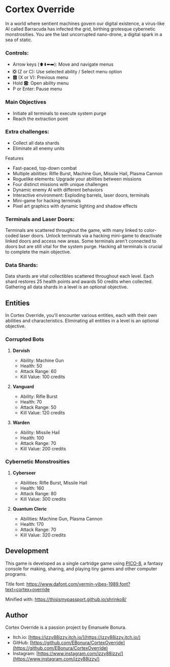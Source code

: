 # Cortex Override

In a world where sentient machines govern our digital existence, a virus-like AI called Barracuda has infected the grid, birthing grotesque cybernetic monstrosities. You are the last uncorrupted nano-drone, a digital spark in a sea of static.

### Controls:
- Arrow keys (⬆️⬇️⬅️➡️): Move and navigate menus
- ❎ (Z or C): Use selected ability / Select menu option
- 🅾️ (X or V): Previous menu
- Hold 🅾️: Open ability menu
- P or Enter: Pause menu

### Main Objectives
- Initiate all terminals to execute system purge
- Reach the extraction point

### Extra challenges:
- Collect all data shards
- Eliminate all enemy units

Features
- Fast-paced, top-down combat
- Multiple abilities: Rifle Burst, Machine Gun, Missile Hail, Plasma Cannon
- Roguelike elements: Upgrade your abilities between missions
- Four distinct missions with unique challenges
- Dynamic enemy AI with different behaviors
- Interactive environment: Exploding barrels, laser doors, terminals
- Mini-game for hacking terminals
- Pixel art graphics with dynamic lighting and shadow effects

### Terminals and Laser Doors:
Terminals are scattered throughout the game, with many linked to color-coded laser doors. Unlock terminals via a hacking mini-game to deactivate linked doors and access new areas. Some terminals aren't connected to doors but are still vital for the system purge. Hacking all terminals is crucial to complete the main objective.

### Data Shards:
Data shards are vital collectibles scattered throughout each level. Each shard restores 25 health points and awards 50 credits when collected. Gathering all data shards in a level is an optional objective.

## Entities
In Cortex Override, you'll encounter various entities, each with their own abilities and characteristics. Eliminating all entities in a level is an optional objective.

### Corrupted Bots
1. **Dervish**
   - Ability: Machine Gun
   - Health: 50
   - Attack Range: 60
   - Kill Value: 100 credits

2. **Vanguard**
   - Ability: Rifle Burst
   - Health: 70
   - Attack Range: 50
   - Kill Value: 120 credits

3. **Warden**
   - Ability: Missile Hail
   - Health: 100
   - Attack Range: 70
   - Kill Value: 200 credits

### Cybernetic Monstrosities
1. **Cyberseer**
   - Abilities: Rifle Burst, Missile Hail
   - Health: 160
   - Attack Range: 80
   - Kill Value: 300 credits

2. **Quantum Cleric**
   - Abilities: Machine Gun, Plasma Cannon
   - Health: 170
   - Attack Range: 70
   - Kill Value: 320 credits

## Development
This game is developed as a single cartridge game using [PICO-8](https://www.lexaloffle.com/pico-8.php), a fantasy console for making, sharing, and playing tiny games and other computer programs.

Title font: https://www.dafont.com/vermin-vibes-1989.font?text=cortex+override

Minified with: https://thisismypassport.github.io/shrinko8/


## Author

Cortex Override is a passion project by Emanuele Bonura.

- Itch.io: [https://izzy88izzy.itch.io/](https://izzy88izzy.itch.io/)
- GitHub: [https://github.com/EBonura/CortexOverride](https://github.com/EBonura/CortexOverride)
- Instagram: [https://www.instagram.com/izzy88izzy/](https://www.instagram.com/izzy88izzy/)